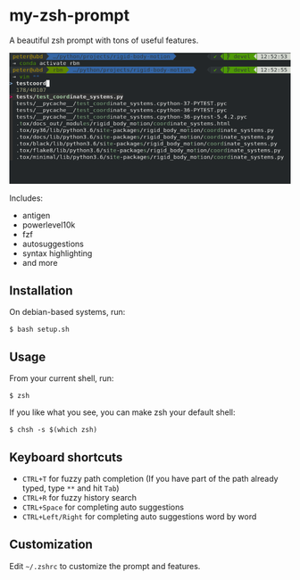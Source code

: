 # my-zsh-prompt

A beautiful zsh prompt with tons of useful features.

![screenshot](screenshot.png)

Includes:
* antigen
* powerlevel10k
* fzf
* autosuggestions
* syntax highlighting
* and more

## Installation

On debian-based systems, run:

    $ bash setup.sh

## Usage

From your current shell, run:

    $ zsh

If you like what you see, you can make zsh your default shell:

    $ chsh -s $(which zsh)

## Keyboard shortcuts

* `CTRL+T` for fuzzy path completion (If you have part of the path already typed, type `**` and hit `Tab`)
* `CTRL+R` for fuzzy history search
* `CTRL+Space` for completing auto suggestions
* `CTRL+Left/Right` for completing auto suggestions word by word

## Customization

Edit `~/.zshrc` to customize the prompt and features.

